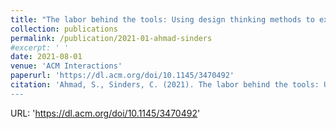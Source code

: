 ```yaml
---
title: "The labor behind the tools: Using design thinking methods to examine content moderation software."
collection: publications
permalink: /publication/2021-01-ahmad-sinders
#excerpt: ' '
date: 2021-08-01
venue: 'ACM Interactions'
paperurl: 'https://dl.acm.org/doi/10.1145/3470492'
citation: 'Ahmad, S., Sinders, C. (2021). The labor behind the tools: Using design thinking methods to examine content moderation software. In: <i>ACM Interactions 28(4)</i> 6 -- 8, New York.
---
```


URL: 'https://dl.acm.org/doi/10.1145/3470492'
